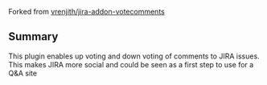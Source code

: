 Forked from [vrenjith/jira-addon-votecomments](https://bitbucket.org/vrenjith/jira-addon-votecomments/)

## Summary
This plugin enables up voting and down voting of comments to JIRA issues. This makes JIRA more social and could be seen as a first step to use for a Q&A site
